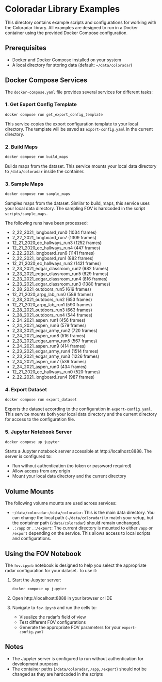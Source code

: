 # Coloradar Library Examples

This directory contains example scripts and configurations for working with the Coloradar library. All examples are designed to run in a Docker container using the provided Docker Compose configuration.

## Prerequisites

- Docker and Docker Compose installed on your system
- A local directory for storing data (default: `~/data/coloradar`)

## Docker Compose Services

The `docker-compose.yaml` file provides several services for different tasks:

### 1. Get Export Config Template
```bash
docker compose run get_export_config_template
```
This service copies the export configuration template to your local directory. The template will be saved as `export-config.yaml` in the current directory.

### 2. Build Maps
```bash
docker compose run build_maps
```
Builds maps from the dataset. This service mounts your local data directory to `/data/coloradar` inside the container.

### 3. Sample Maps
```bash
docker compose run sample_maps
```
Samples maps from the dataset. Similar to build_maps, this service uses your local data directory. The sampling FOV is hardcoded in the script `scripts/sample_maps`.

The following runs have been processed:
- 2_22_2021_longboard_run0 (1034 frames)
- 2_22_2021_longboard_run7 (1309 frames)
- 12_21_2020_ec_hallways_run3 (1252 frames)
- 12_21_2020_ec_hallways_run4 (447 frames)
- 2_22_2021_longboard_run6 (1141 frames)
- 2_22_2021_longboard_run1 (882 frames)
- 12_21_2020_ec_hallways_run2 (1421 frames)
- 2_23_2021_edgar_classroom_run2 (982 frames)
- 2_23_2021_edgar_classroom_run5 (829 frames)
- 2_23_2021_edgar_classroom_run4 (816 frames)
- 2_23_2021_edgar_classroom_run3 (1380 frames)
- 2_28_2021_outdoors_run5 (619 frames)
- 12_21_2020_arpg_lab_run0 (589 frames)
- 2_28_2021_outdoors_run2 (653 frames)
- 12_21_2020_arpg_lab_run1 (590 frames)
- 2_28_2021_outdoors_run3 (663 frames)
- 2_28_2021_outdoors_run4 (544 frames)
- 2_24_2021_aspen_run1 (456 frames)
- 2_24_2021_aspen_run6 (579 frames)
- 2_23_2021_edgar_army_run2 (720 frames)
- 2_24_2021_aspen_run8 (516 frames)
- 2_23_2021_edgar_army_run5 (567 frames)
- 2_24_2021_aspen_run9 (414 frames)
- 2_23_2021_edgar_army_run4 (1514 frames)
- 2_23_2021_edgar_army_run3 (1226 frames)
- 2_24_2021_aspen_run7 (536 frames)
- 2_24_2021_aspen_run0 (434 frames)
- 12_21_2020_ec_hallways_run0 (520 frames)
- 2_22_2021_longboard_run4 (987 frames)

### 4. Export Dataset
```bash
docker compose run export_dataset
```
Exports the dataset according to the configuration in `export-config.yaml`. This service mounts both your local data directory and the current directory for access to the configuration file.

### 5. Jupyter Notebook Server
```bash
docker compose up jupyter
```
Starts a Jupyter notebook server accessible at http://localhost:8888. The server is configured to:
- Run without authentication (no token or password required)
- Allow access from any origin
- Mount your local data directory and the current directory

## Volume Mounts

The following volume mounts are used across services:

- `~/data/coloradar:/data/coloradar`: This is the main data directory. You can change the local path (`~/data/coloradar`) to match your setup, but the container path (`/data/coloradar`) should remain unchanged.
- `.:/app` or `.:/export`: The current directory is mounted to either `/app` or `/export` depending on the service. This allows access to local scripts and configurations.

## Using the FOV Notebook

The `fov.ipynb` notebook is designed to help you select the appropriate radar configuration for your dataset. To use it:

1. Start the Jupyter server:
   ```bash
   docker compose up jupyter
   ```

2. Open http://localhost:8888 in your browser or IDE

3. Navigate to `fov.ipynb` and run the cells to:
   - Visualize the radar's field of view
   - Test different FOV configurations
   - Generate the appropriate FOV parameters for your `export-config.yaml`

## Notes

- The Jupyter server is configured to run without authentication for development purposes
- The container paths (`/data/coloradar`, `/app`, `/export`) should not be changed as they are hardcoded in the scripts 
